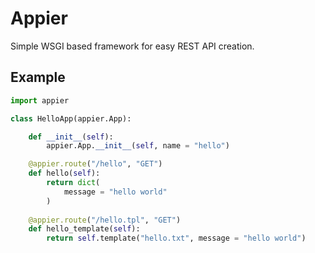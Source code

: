 # Appier

Simple WSGI based framework for easy REST API creation.

## Example

```python
import appier

class HelloApp(appier.App):

    def __init__(self):
        appier.App.__init__(self, name = "hello")

    @appier.route("/hello", "GET")
    def hello(self):
        return dict(
            message = "hello world"
        )
        
    @appier.route("/hello.tpl", "GET")
    def hello_template(self):
        return self.template("hello.txt", message = "hello world")
```
